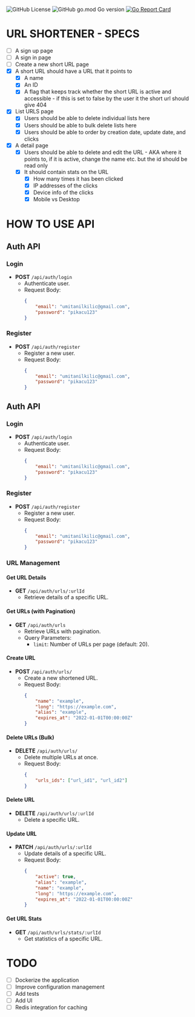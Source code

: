 ![GitHub License](https://img.shields.io/github/license/umitanilkilic/advanced-url-shortener)
![GitHub go.mod Go version](https://img.shields.io/github/go-mod/go-version/umitanilkilic/advanced-url-shortener)
[![Go Report Card](https://goreportcard.com/badge/github.com/umitanilkilic/advanced-url-shortener)](https://goreportcard.com/report/github.com/umitanilkilic/advanced-url-shortener)

# URL SHORTENER - SPECS

- [ ] A sign up page
- [ ] A sign in page
- [ ] Create a new short URL page
- [x] A short URL should have a URL that it points to 
   - [x] A name
   - [x] An ID 
   - [x] A flag that keeps track whether the short URL is active and accessible - if this is set to false by the user it the short url should give 404
- [x] List URLS page
   - [x] Users should be able to delete individual lists here 
   - [x] Users should be able to bulk delete lists here
   - [x] Users should be able to order by creation date, update date, and clicks
- [x] A detail page 
   - [x] Users should be able to delete and edit the URL - AKA where it points to, if it is active, change the name etc. but the id should be read only
   - [x] It should contain stats on the URL
      - [x] How many times it has been clicked
      - [x] IP addresses of the clicks 
      - [x] Device info of the clicks 
      - [x] Mobile vs Desktop

# HOW TO USE API

## Auth API

### Login
- **POST** `/api/auth/login`
  - Authenticate user.
  - Request Body:
    ```json
    {
        "email": "umitanilkilic@gmail.com",
        "password": "pikacu123"
    }
    ```

### Register
- **POST** `/api/auth/register`
  - Register a new user.
  - Request Body:
    ```json
    {
        "email": "umitanilkilic@gmail.com",
        "password": "pikacu123"
    }
    ```

## Auth API

### Login
- **POST** `/api/auth/login`
  - Authenticate user.
  - Request Body:
    ```json
    {
        "email": "umitanilkilic@gmail.com",
        "password": "pikacu123"
    }
    ```

### Register
- **POST** `/api/auth/register`
  - Register a new user.
  - Request Body:
    ```json
    {
        "email": "umitanilkilic@gmail.com",
        "password": "pikacu123"
    }
    ```

### URL Management

#### Get URL Details
- **GET** `/api/auth/urls/:urlId`
  - Retrieve details of a specific URL.

#### Get URLs (with Pagination)
- **GET** `/api/auth/urls`
  - Retrieve URLs with pagination.
  - Query Parameters:
    - `limit`: Number of URLs per page (default: 20).

#### Create URL
- **POST** `/api/auth/urls/`
  - Create a new shortened URL.
  - Request Body:
    ```json
    {
        "name": "example",
        "long": "https://example.com",
        "alias": "example",
        "expires_at": "2022-01-01T00:00:00Z"
    }
    ```

#### Delete URLs (Bulk)
- **DELETE** `/api/auth/urls/`
  - Delete multiple URLs at once.
  - Request Body:
    ```json
    {
        "urls_ids": ["url_id1", "url_id2"]
    }
    ```

#### Delete URL
- **DELETE** `/api/auth/urls/:urlId`
  - Delete a specific URL.

#### Update URL
- **PATCH** `/api/auth/urls/:urlId`
  - Update details of a specific URL.
  - Request Body:
    ```json
    {
        "active": true,
        "alias": "example",
        "name": "example",
        "long": "https://example.com",
        "expires_at": "2022-01-01T00:00:00Z"
    }
    ```

#### Get URL Stats
- **GET** `/api/auth/urls/stats/:urlId`
  - Get statistics of a specific URL.




# TODO
- [ ] Dockerize the application
- [ ] Improve configuration management
- [ ] Add tests
- [ ] Add UI
- [ ] Redis integration for caching

